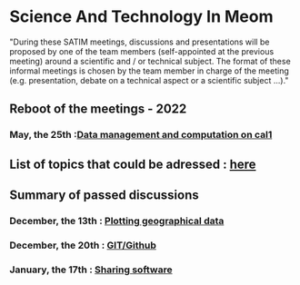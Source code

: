 # Science And Technology In Meom

"During these SATIM meetings, discussions and presentations will be proposed by one of the team members (self-appointed at the previous meeting) around a scientific and / or technical subject. The format of these informal meetings is chosen by the team member in charge of the meeting (e.g. presentation, debate on a technical aspect or a scientific subject ...)."

## Reboot of the meetings - 2022

### May, the 25th :[Data management and computation on cal1](2022-05-25-data-compute-cal1.md)

## List of topics that could be adressed : [here](list_topics.md)

## Summary of passed discussions

### December, the 13th : [Plotting geographical data](2018-12-13-plotting-geographical-data.md)

### December, the 20th : [GIT/Github](2018-12-20-git-github.md)

### January, the 17th : [Sharing software](2019-01-17-sharing-software.md)
